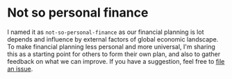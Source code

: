 # Not so personal finance

I named it as `not-so-personal-finance` as our financial planning is lot depends and influence by external factors of global economic landscape. To make financial planning less personal and more universal, I'm sharing this as a starting point for others to form their own plan, and also to gather feedback on what we can improve. If you have a suggestion, feel free to [file an issue](https://github.com/ishan16696/not-so-personal-finance/issues).

